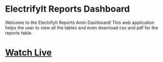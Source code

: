 # ElectrifyIt Reports Dashboard

Welcome to the ElectrifyIt Reports Amin Dashboard! This web application helps the user to view all the tables and even download csv and pdf for the reports table.

# [Watch Live](https://electrifyitadmindashboard.netlify.app/reports)




